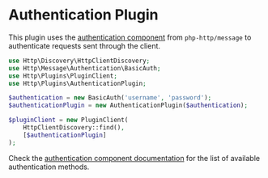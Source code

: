 # Authentication Plugin

This plugin uses the [authentication component](http://docs.httplug.io/en/latest/components/authentication/)
from `php-http/message` to authenticate requests sent through the client.


``` php
use Http\Discovery\HttpClientDiscovery;
use Http\Message\Authentication\BasicAuth;
use Http\Plugins\PluginClient;
use Http\Plugins\AuthenticationPlugin;

$authentication = new BasicAuth('username', 'password');
$authenticationPlugin = new AuthenticationPlugin($authentication);

$pluginClient = new PluginClient(
    HttpClientDiscovery::find(),
    [$authenticationPlugin]
);
```

Check the [authentication component documentation](http://docs.httplug.io/en/latest/components/authentication/)
for the list of available authentication methods.

